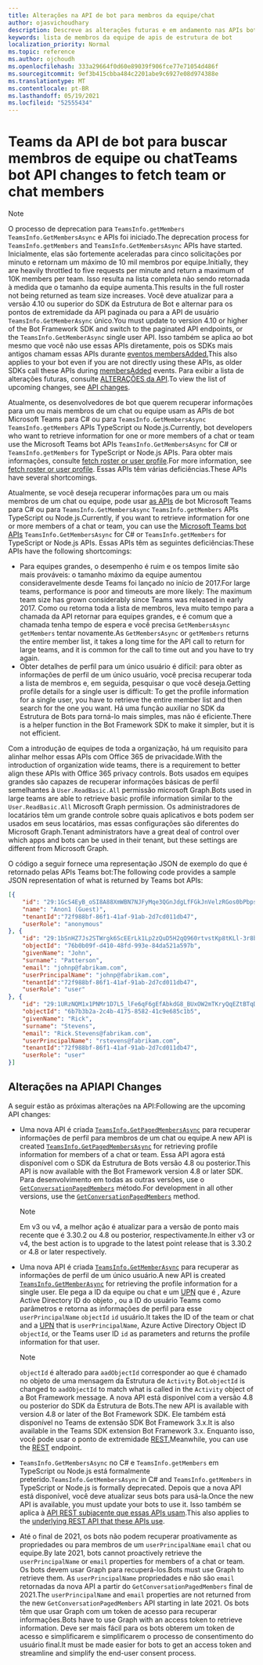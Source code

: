 ```yaml
---
title: Alterações na API de bot para membros da equipe/chat
author: ojasvichoudhary
description: Descreve as alterações futuras e em andamento nas APIs bot usadas para recuperar membros de equipes e chats
keywords: lista de membros da equipe de apis de estrutura de bot
localization_priority: Normal
ms.topic: reference
ms.author: ojchoudh
ms.openlocfilehash: 333a29664f0d60e89039f906fce77e71054d486f
ms.sourcegitcommit: 9ef3b415cbba484c2201abe9c6927e08d974388e
ms.translationtype: MT
ms.contentlocale: pt-BR
ms.lasthandoff: 05/19/2021
ms.locfileid: "52555434"
---
```

# <a name="teams-bot-api-changes-to-fetch-team-or-chat-members"></a><span data-ttu-id="42f7f-104">Teams da API de bot para buscar membros de equipe ou chat</span><span class="sxs-lookup"><span data-stu-id="42f7f-104">Teams bot API changes to fetch team or chat members</span></span>

>[!NOTE]
> <span data-ttu-id="42f7f-105">O processo de deprecation para `TeamsInfo.getMembers` `TeamsInfo.GetMembersAsync` e APIs foi iniciado.</span><span class="sxs-lookup"><span data-stu-id="42f7f-105">The deprecation process for `TeamsInfo.getMembers` and `TeamsInfo.GetMembersAsync` APIs have started.</span></span> <span data-ttu-id="42f7f-106">Inicialmente, elas são fortemente aceleradas para cinco solicitações por minuto e retornam um máximo de 10 mil membros por equipe.</span><span class="sxs-lookup"><span data-stu-id="42f7f-106">Initially, they are heavily throttled to five requests per minute and return a maximum of 10K members per team.</span></span> <span data-ttu-id="42f7f-107">Isso resulta na lista completa não sendo retornada à medida que o tamanho da equipe aumenta.</span><span class="sxs-lookup"><span data-stu-id="42f7f-107">This results in the full roster not being returned as team size increases.</span></span>
> <span data-ttu-id="42f7f-108">Você deve atualizar para a versão 4.10 ou superior do SDK da Estrutura de Bot e alternar para os pontos de extremidade da API paginada ou para a API de usuário `TeamsInfo.GetMemberAsync` único.</span><span class="sxs-lookup"><span data-stu-id="42f7f-108">You must update to version 4.10 or higher of the Bot Framework SDK and switch to the paginated API endpoints, or the `TeamsInfo.GetMemberAsync` single user API.</span></span> <span data-ttu-id="42f7f-109">Isso também se aplica ao bot mesmo que você não use essas APIs diretamente, pois os SDKs mais antigos chamam essas APIs durante [eventos membersAdded.](../bots/how-to/conversations/subscribe-to-conversation-events.md#team-members-added)</span><span class="sxs-lookup"><span data-stu-id="42f7f-109">This also applies to your bot even if you are not directly using these APIs, as older SDKs call these APIs during [membersAdded](../bots/how-to/conversations/subscribe-to-conversation-events.md#team-members-added) events.</span></span> <span data-ttu-id="42f7f-110">Para exibir a lista de alterações futuras, consulte [ALTERAÇÕES da API](team-chat-member-api-changes.md#api-changes).</span><span class="sxs-lookup"><span data-stu-id="42f7f-110">To view the list of upcoming changes, see [API changes](team-chat-member-api-changes.md#api-changes).</span></span> 

<span data-ttu-id="42f7f-111">Atualmente, os desenvolvedores de bot que querem recuperar informações para um ou mais membros de um chat ou equipe usam as APIs de bot Microsoft Teams para C# ou para `TeamsInfo.GetMembersAsync` `TeamsInfo.getMembers` APIs TypeScript ou Node.js.</span><span class="sxs-lookup"><span data-stu-id="42f7f-111">Currently, bot developers who want to retrieve information for one or more members of a chat or team use the Microsoft Teams bot APIs `TeamsInfo.GetMembersAsync` for C# or `TeamsInfo.getMembers` for TypeScript or Node.js APIs.</span></span> <span data-ttu-id="42f7f-112">Para obter mais informações, consulte [fetch roster or user profile](../bots/how-to/get-teams-context.md#fetch-the-roster-or-user-profile).</span><span class="sxs-lookup"><span data-stu-id="42f7f-112">For more information, see [fetch roster or user profile](../bots/how-to/get-teams-context.md#fetch-the-roster-or-user-profile).</span></span> <span data-ttu-id="42f7f-113">Essas APIs têm várias deficiências.</span><span class="sxs-lookup"><span data-stu-id="42f7f-113">These APIs have several shortcomings.</span></span>

<span data-ttu-id="42f7f-114">Atualmente, se você deseja recuperar informações para um ou mais membros de um chat ou equipe, pode usar [as APIs](/microsoftteams/platform/bots/how-to/get-teams-context?tabs=dotnet#fetch-the-roster-or-user-profile) de bot Microsoft Teams para C# ou para `TeamsInfo.GetMembersAsync` `TeamsInfo.getMembers` APIs TypeScript ou Node.js.</span><span class="sxs-lookup"><span data-stu-id="42f7f-114">Currently, if you want to retrieve information for one or more members of a chat or team, you can use the [Microsoft Teams bot APIs](/microsoftteams/platform/bots/how-to/get-teams-context?tabs=dotnet#fetch-the-roster-or-user-profile) `TeamsInfo.GetMembersAsync` for C# or `TeamsInfo.getMembers` for TypeScript or Node.js APIs.</span></span> <span data-ttu-id="42f7f-115">Essas APIs têm as seguintes deficiências:</span><span class="sxs-lookup"><span data-stu-id="42f7f-115">These APIs have the following shortcomings:</span></span>

* <span data-ttu-id="42f7f-116">Para equipes grandes, o desempenho é ruim e os tempos limite são mais prováveis: o tamanho máximo da equipe aumentou consideravelmente desde Teams foi lançado no início de 2017.</span><span class="sxs-lookup"><span data-stu-id="42f7f-116">For large teams, performance is poor and timeouts are more likely: The maximum team size has grown considerably since Teams was released in early 2017.</span></span> <span data-ttu-id="42f7f-117">Como ou retorna toda a lista de membros, leva muito tempo para a chamada da API retornar para equipes grandes, e é comum que a chamada tenha tempo de espera e você precisa `GetMembersAsync` `getMembers` tentar novamente.</span><span class="sxs-lookup"><span data-stu-id="42f7f-117">As `GetMembersAsync` or `getMembers` returns the entire member list, it takes a long time for the API call to return for large teams, and it is common for the call to time out and you have to try again.</span></span>
* <span data-ttu-id="42f7f-118">Obter detalhes de perfil para um único usuário é difícil: para obter as informações de perfil de um único usuário, você precisa recuperar toda a lista de membros e, em seguida, pesquisar o que você deseja.</span><span class="sxs-lookup"><span data-stu-id="42f7f-118">Getting profile details for a single user is difficult: To get the profile information for a single user, you have to retrieve the entire member list and then search for the one you want.</span></span> <span data-ttu-id="42f7f-119">Há uma função auxiliar no SDK da Estrutura de Bots para torná-lo mais simples, mas não é eficiente.</span><span class="sxs-lookup"><span data-stu-id="42f7f-119">There is a helper function in the Bot Framework SDK to make it simpler, but it is not efficient.</span></span>

<span data-ttu-id="42f7f-120">Com a introdução de equipes de toda a organização, há um requisito para alinhar melhor essas APIs com Office 365 de privacidade.</span><span class="sxs-lookup"><span data-stu-id="42f7f-120">With the introduction of organization wide teams, there is a requirement to better align these APIs with Office 365 privacy controls.</span></span> <span data-ttu-id="42f7f-121">Bots usados em equipes grandes são capazes de recuperar informações básicas de perfil semelhantes à `User.ReadBasic.All` permissão microsoft Graph.</span><span class="sxs-lookup"><span data-stu-id="42f7f-121">Bots used in large teams are able to retrieve basic profile information similar to the `User.ReadBasic.All` Microsoft Graph permission.</span></span> <span data-ttu-id="42f7f-122">Os administradores de locatários têm um grande controle sobre quais aplicativos e bots podem ser usados em seus locatários, mas essas configurações são diferentes do Microsoft Graph.</span><span class="sxs-lookup"><span data-stu-id="42f7f-122">Tenant administrators have a great deal of control over which apps and bots can be used in their tenant, but these settings are different from Microsoft Graph.</span></span>

<span data-ttu-id="42f7f-123">O código a seguir fornece uma representação JSON de exemplo do que é retornado pelas APIs Teams bot:</span><span class="sxs-lookup"><span data-stu-id="42f7f-123">The following code provides a sample JSON representation of what is returned by Teams bot APIs:</span></span>

```json
[{
    "id": "29:1GcS4EyB_oSI8A88XmWBN7NJFyMqe3QGnJdgLfFGkJnVelzRGos0bPbpsfJjcbAD22bmKc4GMbrY2g4JDrrA8vM06X1-cHHle4zOE6U4ttcc",
    "name": "Anon1 (Guest)",
    "tenantId":"72f988bf-86f1-41af-91ab-2d7cd011db47",
    "userRole": "anonymous"
}, {
    "id": "29:1bSnHZ7Js2STWrgk6ScEErLk1Lp2zQuD5H2qQ960rtvstKp8tKLl-3r8b6DoW0QxZimuTxk_kupZ1DBMpvIQQUAZL-PNj0EORDvRZXy8kvWk",
    "objectId": "76b0b09f-d410-48fd-993e-84da521a597b",
    "givenName": "John",
    "surname": "Patterson",
    "email": "johnp@fabrikam.com",
    "userPrincipalName": "johnp@fabrikam.com",
    "tenantId":"72f988bf-86f1-41af-91ab-2d7cd011db47",
    "userRole": "user"
}, {
    "id": "29:1URzNQM1x1PNMr1D7L5_lFe6qF6gEfAbkdG8_BUxOW2mTKryQqEZtBTqDt10-MghkzjYDuUj4KG6nvg5lFAyjOLiGJ4jzhb99WrnI7XKriCs",
    "objectId": "6b7b3b2a-2c4b-4175-8582-41c9e685c1b5",
    "givenName": "Rick",
    "surname": "Stevens",
    "email": "Rick.Stevens@fabrikam.com",
    "userPrincipalName": "rstevens@fabrikam.com",
    "tenantId":"72f988bf-86f1-41af-91ab-2d7cd011db47",
    "userRole": "user"
}]
```

## <a name="api-changes"></a><span data-ttu-id="42f7f-124">Alterações na API</span><span class="sxs-lookup"><span data-stu-id="42f7f-124">API Changes</span></span>

<span data-ttu-id="42f7f-125">A seguir estão as próximas alterações na API:</span><span class="sxs-lookup"><span data-stu-id="42f7f-125">Following are the upcoming API changes:</span></span>

* <span data-ttu-id="42f7f-126">Uma nova API é criada [`TeamsInfo.GetPagedMembersAsync`](/microsoftteams/platform/bots/how-to/get-teams-context?tabs=dotnet#fetch-the-roster-or-user-profile) para recuperar informações de perfil para membros de um chat ou equipe.</span><span class="sxs-lookup"><span data-stu-id="42f7f-126">A new API is created [`TeamsInfo.GetPagedMembersAsync`](/microsoftteams/platform/bots/how-to/get-teams-context?tabs=dotnet#fetch-the-roster-or-user-profile) for retrieving profile information for members of a chat or team.</span></span> <span data-ttu-id="42f7f-127">Essa API agora está disponível com o SDK da Estrutura de Bots versão 4.8 ou posterior.</span><span class="sxs-lookup"><span data-stu-id="42f7f-127">This API is now available with the Bot Framework version 4.8 or later SDK.</span></span> <span data-ttu-id="42f7f-128">Para desenvolvimento em todas as outras versões, use o [`GetConversationPagedMembers`](/dotnet/api/microsoft.bot.connector.conversationsextensions.getconversationpagedmembersasync?view=botbuilder-dotnet-stable&preserve-view=true) método.</span><span class="sxs-lookup"><span data-stu-id="42f7f-128">For development in all other versions, use the [`GetConversationPagedMembers`](/dotnet/api/microsoft.bot.connector.conversationsextensions.getconversationpagedmembersasync?view=botbuilder-dotnet-stable&preserve-view=true) method.</span></span>

    > [!NOTE]
    > <span data-ttu-id="42f7f-129">Em v3 ou v4, a melhor ação é atualizar para a versão de ponto mais recente que é 3.30.2 ou 4.8 ou posterior, respectivamente.</span><span class="sxs-lookup"><span data-stu-id="42f7f-129">In either v3 or v4, the best action is to upgrade to the latest point release that is 3.30.2 or 4.8 or later respectively.</span></span>

* <span data-ttu-id="42f7f-130">Uma nova API é criada [`TeamsInfo.GetMemberAsync`](/microsoftteams/platform/bots/how-to/get-teams-context?tabs=dotnet#get-single-member-details) para recuperar as informações de perfil de um único usuário.</span><span class="sxs-lookup"><span data-stu-id="42f7f-130">A new API is created [`TeamsInfo.GetMemberAsync`](/microsoftteams/platform/bots/how-to/get-teams-context?tabs=dotnet#get-single-member-details) for retrieving the profile information for a single user.</span></span> <span data-ttu-id="42f7f-131">Ele pega a ID da equipe ou chat e um [UPN](/windows/win32/ad/naming-properties#userprincipalname) que é , Azure Active Directory ID do objeto , ou a ID do usuário Teams como parâmetros e retorna as informações de perfil para esse `userPrincipalName` `objectId` `id` usuário.</span><span class="sxs-lookup"><span data-stu-id="42f7f-131">It takes the ID of the team or chat and a [UPN](/windows/win32/ad/naming-properties#userprincipalname) that is `userPrincipalName`, Azure Active Directory Object ID `objectId`, or the Teams user ID `id` as parameters and returns the profile information for that user.</span></span>

    > [!NOTE]
    > <span data-ttu-id="42f7f-132">`objectId` é alterado para `aadObjectId` corresponder ao que é chamado no objeto de uma mensagem da Estrutura de `Activity` Bot.</span><span class="sxs-lookup"><span data-stu-id="42f7f-132">`objectId` is changed to `aadObjectId` to match what is called in the `Activity` object of a Bot Framework message.</span></span> <span data-ttu-id="42f7f-133">A nova API está disponível com a versão 4.8 ou posterior do SDK da Estrutura de Bots.</span><span class="sxs-lookup"><span data-stu-id="42f7f-133">The new API is available with version 4.8 or later of the Bot Framework SDK.</span></span> <span data-ttu-id="42f7f-134">Ele também está disponível no Teams de extensão SDK Bot Framework 3.x.</span><span class="sxs-lookup"><span data-stu-id="42f7f-134">It is also available in the Teams SDK extension Bot Framework 3.x.</span></span> <span data-ttu-id="42f7f-135">Enquanto isso, você pode usar o ponto de extremidade [REST.](/microsoftteams/platform/bots/how-to/get-teams-context?tabs=json#get-single-member-details)</span><span class="sxs-lookup"><span data-stu-id="42f7f-135">Meanwhile, you can use the [REST](/microsoftteams/platform/bots/how-to/get-teams-context?tabs=json#get-single-member-details) endpoint.</span></span>

* <span data-ttu-id="42f7f-136">`TeamsInfo.GetMembersAsync` no C# e `TeamsInfo.getMembers` em TypeScript ou Node.js está formalmente preterido.</span><span class="sxs-lookup"><span data-stu-id="42f7f-136">`TeamsInfo.GetMembersAsync` in C# and `TeamsInfo.getMembers` in TypeScript or Node.js is formally deprecated.</span></span> <span data-ttu-id="42f7f-137">Depois que a nova API está disponível, você deve atualizar seus bots para usá-la.</span><span class="sxs-lookup"><span data-stu-id="42f7f-137">Once the new API is available, you must update your bots to use it.</span></span> <span data-ttu-id="42f7f-138">Isso também se aplica à [API REST subjacente que essas APIs usam](/microsoftteams/platform/bots/how-to/get-teams-context?tabs=json#tabpanel_CeZOj-G++Q_json).</span><span class="sxs-lookup"><span data-stu-id="42f7f-138">This also applies to the [underlying REST API that these APIs use](/microsoftteams/platform/bots/how-to/get-teams-context?tabs=json#tabpanel_CeZOj-G++Q_json).</span></span>
* <span data-ttu-id="42f7f-139">Até o final de 2021, os bots não podem recuperar proativamente as propriedades ou para membros de um `userPrincipalName` `email` chat ou equipe.</span><span class="sxs-lookup"><span data-stu-id="42f7f-139">By late 2021, bots cannot proactively retrieve the `userPrincipalName` or `email` properties for members of a chat or team.</span></span> <span data-ttu-id="42f7f-140">Os bots devem usar Graph para recuperá-los.</span><span class="sxs-lookup"><span data-stu-id="42f7f-140">Bots must use Graph to retrieve them.</span></span> <span data-ttu-id="42f7f-141">As `userPrincipalName` propriedades e não são `email` retornadas da nova API a partir do `GetConversationPagedMembers` final de 2021.</span><span class="sxs-lookup"><span data-stu-id="42f7f-141">The `userPrincipalName` and `email` properties are not returned from the new `GetConversationPagedMembers` API starting in late 2021.</span></span> <span data-ttu-id="42f7f-142">Os bots têm que usar Graph com um token de acesso para recuperar informações.</span><span class="sxs-lookup"><span data-stu-id="42f7f-142">Bots have to use Graph with an access token to retrieve information.</span></span> <span data-ttu-id="42f7f-143">Deve ser mais fácil para os bots obterem um token de acesso e simplificarem e simplificarem o processo de consentimento do usuário final.</span><span class="sxs-lookup"><span data-stu-id="42f7f-143">It must be made easier for bots to get an access token and streamline and simplify the end-user consent process.</span></span>
